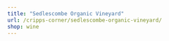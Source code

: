 ```yaml
---
title: "Sedlescombe Organic Vineyard"
url: /cripps-corner/sedlescombe-organic-vineyard/
shop: wine
---
```


